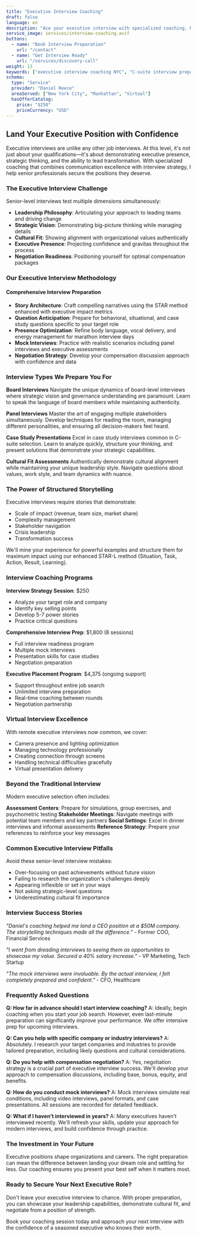 ```yaml
---
title: "Executive Interview Coaching"
draft: false
language: en
description: "Ace your executive interview with specialized coaching. Master behavioral questions, showcase leadership experience, and negotiate with confidence for C-suite and senior positions."
service_image: services/interview-coaching.avif
buttons:
  - name: "Book Interview Preparation"
    url: "/contact"
  - name: "Get Interview Ready"
    url: "/services/discovery-call"
weight: 13
keywords: ["executive interview coaching NYC", "C-suite interview preparation", "senior leadership interview training", "behavioral interview coaching", "executive job interview help"]
schema:
  type: "Service"
  provider: "Daniel Reece"
  areaServed: ["New York City", "Manhattan", "Virtual"]
  hasOfferCatalog:
    price: "$250"
    priceCurrency: "USD"
---
```


## Land Your Executive Position with Confidence

Executive interviews are unlike any other job interviews. At this level, it's not just about your qualifications—it's about demonstrating executive presence, strategic thinking, and the ability to lead transformation. With specialized coaching that combines communication excellence with interview strategy, I help senior professionals secure the positions they deserve.

### The Executive Interview Challenge

Senior-level interviews test multiple dimensions simultaneously:

- **Leadership Philosophy**: Articulating your approach to leading teams and driving change
- **Strategic Vision**: Demonstrating big-picture thinking while managing details
- **Cultural Fit**: Showing alignment with organizational values authentically
- **Executive Presence**: Projecting confidence and gravitas throughout the process
- **Negotiation Readiness**: Positioning yourself for optimal compensation packages

### Our Executive Interview Methodology

<div class="bg-gray-50 p-6 rounded-lg my-8">
  <h4 class="text-xl font-bold mb-4">Comprehensive Interview Preparation</h4>
  <ul class="space-y-3">
    <li><strong>Story Architecture</strong>: Craft compelling narratives using the STAR method enhanced with executive impact metrics</li>
    <li><strong>Question Anticipation</strong>: Prepare for behavioral, situational, and case study questions specific to your target role</li>
    <li><strong>Presence Optimization</strong>: Refine body language, vocal delivery, and energy management for marathon interview days</li>
    <li><strong>Mock Interviews</strong>: Practice with realistic scenarios including panel interviews and executive assessments</li>
    <li><strong>Negotiation Strategy</strong>: Develop your compensation discussion approach with confidence and data</li>
  </ul>
</div>

### Interview Types We Prepare You For

**Board Interviews**
Navigate the unique dynamics of board-level interviews where strategic vision and governance understanding are paramount. Learn to speak the language of board members while maintaining authenticity.

**Panel Interviews**
Master the art of engaging multiple stakeholders simultaneously. Develop techniques for reading the room, managing different personalities, and ensuring all decision-makers feel heard.

**Case Study Presentations**
Excel in case study interviews common in C-suite selection. Learn to analyze quickly, structure your thinking, and present solutions that demonstrate your strategic capabilities.

**Cultural Fit Assessments**
Authentically demonstrate cultural alignment while maintaining your unique leadership style. Navigate questions about values, work style, and team dynamics with nuance.

### The Power of Structured Storytelling

Executive interviews require stories that demonstrate:
- Scale of impact (revenue, team size, market share)
- Complexity management
- Stakeholder navigation
- Crisis leadership
- Transformation success

We'll mine your experience for powerful examples and structure them for maximum impact using our enhanced STAR-L method (Situation, Task, Action, Result, Learning).

### Interview Coaching Programs

**Interview Strategy Session**: $250
- Analyze your target role and company
- Identify key selling points
- Develop 5-7 power stories
- Practice critical questions

**Comprehensive Interview Prep**: $1,800 (8 sessions)
- Full interview readiness program
- Multiple mock interviews
- Presentation skills for case studies
- Negotiation preparation

**Executive Placement Program**: $4,375 (ongoing support)
- Support throughout entire job search
- Unlimited interview preparation
- Real-time coaching between rounds
- Negotiation partnership

### Virtual Interview Excellence

With remote executive interviews now common, we cover:
- Camera presence and lighting optimization
- Managing technology professionally
- Creating connection through screens
- Handling technical difficulties gracefully
- Virtual presentation delivery

### Beyond the Traditional Interview

Modern executive selection often includes:

**Assessment Centers**: Prepare for simulations, group exercises, and psychometric testing
**Stakeholder Meetings**: Navigate meetings with potential team members and key partners
**Social Settings**: Excel in dinner interviews and informal assessments
**Reference Strategy**: Prepare your references to reinforce your key messages

### Common Executive Interview Pitfalls

Avoid these senior-level interview mistakes:
- Over-focusing on past achievements without future vision
- Failing to research the organization's challenges deeply
- Appearing inflexible or set in your ways
- Not asking strategic-level questions
- Underestimating cultural fit importance

### Interview Success Stories

*"Daniel's coaching helped me land a CEO position at a $50M company. The storytelling techniques made all the difference."* - Former COO, Financial Services

*"I went from dreading interviews to seeing them as opportunities to showcase my value. Secured a 40% salary increase."* - VP Marketing, Tech Startup

*"The mock interviews were invaluable. By the actual interview, I felt completely prepared and confident."* - CFO, Healthcare

### Frequently Asked Questions

**Q: How far in advance should I start interview coaching?**
A: Ideally, begin coaching when you start your job search. However, even last-minute preparation can significantly improve your performance. We offer intensive prep for upcoming interviews.

**Q: Can you help with specific company or industry interviews?**
A: Absolutely. I research your target companies and industries to provide tailored preparation, including likely questions and cultural considerations.

**Q: Do you help with compensation negotiation?**
A: Yes, negotiation strategy is a crucial part of executive interview success. We'll develop your approach to compensation discussions, including base, bonus, equity, and benefits.

**Q: How do you conduct mock interviews?**
A: Mock interviews simulate real conditions, including video interviews, panel formats, and case presentations. All sessions are recorded for detailed feedback.

**Q: What if I haven't interviewed in years?**
A: Many executives haven't interviewed recently. We'll refresh your skills, update your approach for modern interviews, and build confidence through practice.

### The Investment in Your Future

Executive positions shape organizations and careers. The right preparation can mean the difference between landing your dream role and settling for less. Our coaching ensures you present your best self when it matters most.

### Ready to Secure Your Next Executive Role?

Don't leave your executive interview to chance. With proper preparation, you can showcase your leadership capabilities, demonstrate cultural fit, and negotiate from a position of strength.

Book your coaching session today and approach your next interview with the confidence of a seasoned executive who knows their worth.
